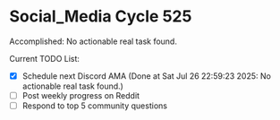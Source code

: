 # Social_Media Cycle 525

Accomplished: No actionable real task found.

Current TODO List:

- [x] Schedule next Discord AMA  (Done at Sat Jul 26 22:59:23 2025: No actionable real task found.)
- [ ] Post weekly progress on Reddit
- [ ] Respond to top 5 community questions